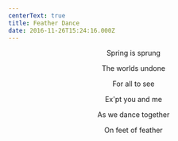 ```yaml
---
centerText: true
title: Feather Dance
date: 2016-11-26T15:24:16.000Z
---
```

<center>
Spring is sprung

The worlds undone

For all to see

Ex'pt you and me

As we dance together

On feet of feather
<center>
